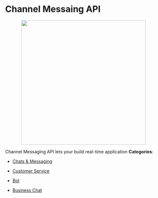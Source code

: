 # Channel Messaing API

<p align="center">
    <img width="400" src="https://raw.githubusercontent.com/awesome-apis/awesome-apis/apis/channel-messaing-api/logo_256x256.png" />
</p>


Channel Messaging API lets your build real-time application
**Categories**:

- [Chats & Messaging](https://github/awesome-apis/awesome-apis#chats-and-messaging)

- [Customer Service](https://github/awesome-apis/awesome-apis#customer-service)

- [Bot](https://github/awesome-apis/awesome-apis#bot)

- [Business Chat](https://github/awesome-apis/awesome-apis#business-chat)



